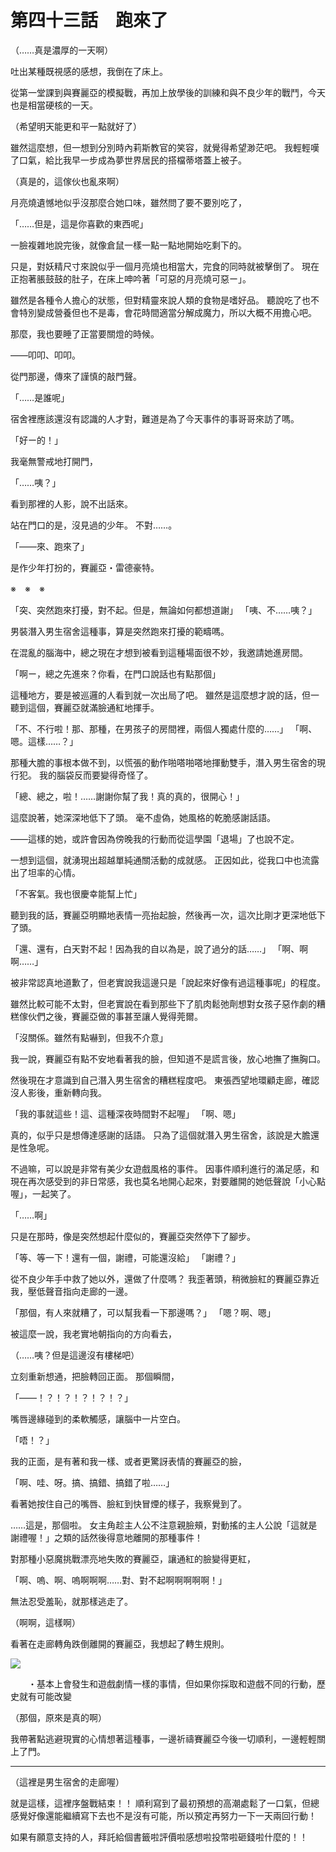# 第四十三話　跑來了

（……真是濃厚的一天啊）

吐出某種既視感的感想，我倒在了床上。

從第一堂課到與賽麗亞的模擬戰，再加上放學後的訓練和與不良少年的戰鬥，今天也是相當硬核的一天。

（希望明天能更和平一點就好了）

雖然這麼想，但一想到分別時內莉斯教官的笑容，就覺得希望渺茫吧。
我輕輕嘆了口氣，給比我早一步成為夢世界居民的搭檔蒂塔蓋上被子。

（真是的，這傢伙也亂來啊）

月亮燒遺憾地似乎沒那麼合她口味，雖然問了要不要別吃了，

「……但是，這是你喜歡的東西呢」

一臉複雜地說完後，就像倉鼠一樣一點一點地開始吃剩下的。

只是，對妖精尺寸來說似乎一個月亮燒也相當大，完食的同時就被擊倒了。
現在正抱著脹鼓鼓的肚子，在床上呻吟著「可惡的月亮燒可惡ー」。

雖然是各種令人擔心的狀態，但對精靈來說人類的食物是嗜好品。
聽說吃了也不會特別變成營養但也不是毒，會花時間適當分解成魔力，所以大概不用擔心吧。

那麼，我也要睡了正當要關燈的時候。

――叩叩、叩叩。

從門那邊，傳來了謹慎的敲門聲。

「……是誰呢」

宿舍裡應該還沒有認識的人才對，難道是為了今天事件的事哥哥來訪了嗎。

「好ー的！」

我毫無警戒地打開門，

「……咦？」

看到那裡的人影，說不出話來。

站在門口的是，沒見過的少年。
不對……。

「――來、跑來了」

是作少年打扮的，賽麗亞・雷德豪特。

※　※　※

「突、突然跑來打擾，對不起。但是，無論如何都想道謝」
「咦、不……咦？」

男裝潛入男生宿舍這種事，算是突然跑來打擾的範疇嗎。

在混亂的腦海中，總之現在才想到被看到這種場面很不妙，我邀請她進房間。

「啊ー，總之先進來？你看，在門口說話也有點那個」

這種地方，要是被巡邏的人看到就一次出局了吧。
雖然是這麼想才說的話，但一聽到這個，賽麗亞就滿臉通紅地揮手。

「不、不行啦！那、那種，在男孩子的房間裡，兩個人獨處什麼的……」
「啊、嗯。這樣……？」

那種大膽的事根本做不到，以慌張的動作啪嗒啪嗒地揮動雙手，潛入男生宿舍的現行犯。
我的腦袋反而要變得奇怪了。

「總、總之，啦！……謝謝你幫了我！真的真的，很開心！」

這麼說著，她深深地低下了頭。
毫不虛偽，她風格的乾脆感謝話語。

――這樣的她，或許會因為傍晚我的行動而從這學園「退場」了也說不定。

一想到這個，就湧現出超越單純通關活動的成就感。
正因如此，從我口中也流露出了坦率的心情。

「不客氣。我也很慶幸能幫上忙」

聽到我的話，賽麗亞明顯地表情一亮抬起臉，然後再一次，這次比剛才更深地低下了頭。

「還、還有，白天對不起！因為我的自以為是，說了過分的話……」
「啊、啊啊……」

被非常認真地道歉了，但老實說我這邊只是「說起來好像有過這種事呢」的程度。

雖然比較可能不太對，但老實說在看到那些下了肌肉鬆弛劑想對女孩子惡作劇的糟糕傢伙們之後，賽麗亞做的事甚至讓人覺得莞爾。

「沒關係。雖然有點嚇到，但我不介意」

我一說，賽麗亞有點不安地看著我的臉，但知道不是謊言後，放心地撫了撫胸口。

然後現在才意識到自己潛入男生宿舍的糟糕程度吧。
東張西望地環顧走廊，確認沒人影後，重新轉向我。

「我的事就這些！這、這種深夜時間對不起喔」
「啊、嗯」

真的，似乎只是想傳達感謝的話語。
只為了這個就潛入男生宿舍，該說是大膽還是性急呢。

不過嘛，可以說是非常有美少女遊戲風格的事件。
因事件順利進行的滿足感，和現在再次感受到的非日常感，我也莫名地開心起來，對要離開的她低聲說「小心點喔」，一起笑了。

「……啊」

只是在那時，像是突然想起什麼似的，賽麗亞突然停下了腳步。

「等、等一下！還有一個，謝禮，可能還沒給」
「謝禮？」

從不良少年手中救了她以外，還做了什麼嗎？
我歪著頭，稍微臉紅的賽麗亞靠近我，壓低聲音指向走廊的一邊。

「那個，有人來就糟了，可以幫我看一下那邊嗎？」
「嗯？啊、嗯」

被這麼一說，我老實地朝指向的方向看去，

（……咦？但是這邊沒有樓梯吧）

立刻重新想通，把臉轉回正面。
那個瞬間，

「――！？！？！？！？！？」

嘴唇邊緣碰到的柔軟觸感，讓腦中一片空白。

「唔！？」

我的正面，是有著和我一樣、或者更驚訝表情的賽麗亞的臉，

「啊、哇、呀。搞、搞錯、搞錯了啦……」

看著她按住自己的嘴唇、臉紅到快冒煙的樣子，我察覺到了。

……這是，那個啦。
女主角趁主人公不注意親臉頰，對動搖的主人公說「這就是謝禮喔！」之類的話然後得意地離開的那種事件！

對那種小惡魔挑戰漂亮地失敗的賽麗亞，讓通紅的臉變得更紅，

「啊、嗚、啊、嗚啊啊啊……對、對不起啊啊啊啊啊！」

無法忍受羞恥，就那樣逃走了。

（啊啊，這樣啊）

看著在走廊轉角跌倒離開的賽麗亞，我想起了轉生規則。

![](https://xuerowo.com/%E8%BC%95%E5%B0%8F%E8%AA%AA%E7%BF%BB%E8%AD%AF/%E3%80%8A%E7%84%A1%E7%9F%A5%E8%BD%89%E7%94%9F%20%EF%BD%9E%E5%B0%B1%E7%AE%97%E8%BD%89%E7%94%9F%E5%88%B0%E4%BA%86%E4%B8%80%E7%84%A1%E6%89%80%E7%9F%A5%E7%9A%84%E9%81%8A%E6%88%B2%E4%B8%96%E7%95%8C%E6%88%91%E4%B9%9F%E6%9C%83%E5%85%A8%E5%8A%9B%E5%AE%88%E8%AD%B7%E5%8E%9F%E4%BD%9C%EF%BD%9E%E3%80%8B/%E6%8F%92%E5%9C%96/43.png)

　　・基本上會發生和遊戲劇情一樣的事情，但如果你採取和遊戲不同的行動，歷史就有可能改變

（那個，原來是真的啊）

我帶著點逃避現實的心情想著這種事，一邊祈禱賽麗亞今後一切順利，一邊輕輕關上了門。

---

（這裡是男生宿舍的走廊喔）

就是這樣，這裡序盤戰結束！！
順利寫到了最初預想的高潮處鬆了一口氣，但總感覺好像還能繼續寫下去也不是沒有可能，所以預定再努力一下一天兩回行動！

如果有願意支持的人，拜託給個書籤啦評價啦感想啦投幣啦砸錢啦什麼的！！